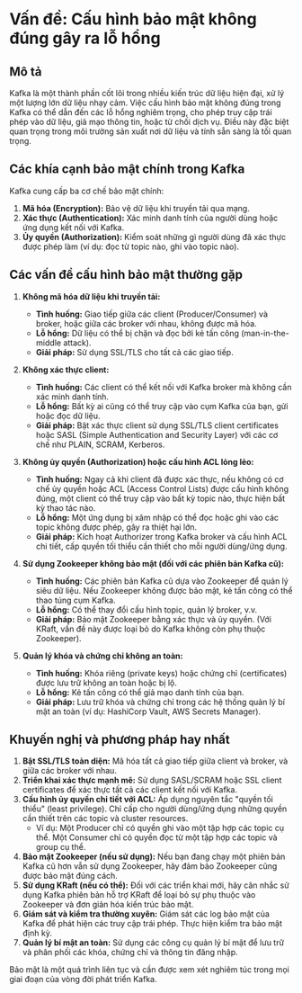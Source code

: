 # Vấn đề: Cấu hình bảo mật không đúng gây ra lỗ hổng

## Mô tả
Kafka là một thành phần cốt lõi trong nhiều kiến trúc dữ liệu hiện đại, xử lý một lượng lớn dữ liệu nhạy cảm. Việc cấu hình bảo mật không đúng trong Kafka có thể dẫn đến các lỗ hổng nghiêm trọng, cho phép truy cập trái phép vào dữ liệu, giả mạo thông tin, hoặc từ chối dịch vụ. Điều này đặc biệt quan trọng trong môi trường sản xuất nơi dữ liệu và tính sẵn sàng là tối quan trọng.

## Các khía cạnh bảo mật chính trong Kafka
Kafka cung cấp ba cơ chế bảo mật chính:
1.  **Mã hóa (Encryption):** Bảo vệ dữ liệu khi truyền tải qua mạng.
2.  **Xác thực (Authentication):** Xác minh danh tính của người dùng hoặc ứng dụng kết nối với Kafka.
3.  **Ủy quyền (Authorization):** Kiểm soát những gì người dùng đã xác thực được phép làm (ví dụ: đọc từ topic nào, ghi vào topic nào).

## Các vấn đề cấu hình bảo mật thường gặp
1.  **Không mã hóa dữ liệu khi truyền tải:**
    *   **Tình huống:** Giao tiếp giữa các client (Producer/Consumer) và broker, hoặc giữa các broker với nhau, không được mã hóa.
    *   **Lỗ hổng:** Dữ liệu có thể bị chặn và đọc bởi kẻ tấn công (man-in-the-middle attack).
    *   **Giải pháp:** Sử dụng SSL/TLS cho tất cả các giao tiếp.

2.  **Không xác thực client:**
    *   **Tình huống:** Các client có thể kết nối với Kafka broker mà không cần xác minh danh tính.
    *   **Lỗ hổng:** Bất kỳ ai cũng có thể truy cập vào cụm Kafka của bạn, gửi hoặc đọc dữ liệu.
    *   **Giải pháp:** Bật xác thực client sử dụng SSL/TLS client certificates hoặc SASL (Simple Authentication and Security Layer) với các cơ chế như PLAIN, SCRAM, Kerberos.

3.  **Không ủy quyền (Authorization) hoặc cấu hình ACL lỏng lẻo:**
    *   **Tình huống:** Ngay cả khi client đã được xác thực, nếu không có cơ chế ủy quyền hoặc ACL (Access Control Lists) được cấu hình không đúng, một client có thể truy cập vào bất kỳ topic nào, thực hiện bất kỳ thao tác nào.
    *   **Lỗ hổng:** Một ứng dụng bị xâm nhập có thể đọc hoặc ghi vào các topic không được phép, gây ra thiệt hại lớn.
    *   **Giải pháp:** Kích hoạt Authorizer trong Kafka broker và cấu hình ACL chi tiết, cấp quyền tối thiểu cần thiết cho mỗi người dùng/ứng dụng.

4.  **Sử dụng Zookeeper không bảo mật (đối với các phiên bản Kafka cũ):**
    *   **Tình huống:** Các phiên bản Kafka cũ dựa vào Zookeeper để quản lý siêu dữ liệu. Nếu Zookeeper không được bảo mật, kẻ tấn công có thể thao túng cụm Kafka.
    *   **Lỗ hổng:** Có thể thay đổi cấu hình topic, quản lý broker, v.v.
    *   **Giải pháp:** Bảo mật Zookeeper bằng xác thực và ủy quyền. (Với KRaft, vấn đề này được loại bỏ do Kafka không còn phụ thuộc Zookeeper).

5.  **Quản lý khóa và chứng chỉ không an toàn:**
    *   **Tình huống:** Khóa riêng (private keys) hoặc chứng chỉ (certificates) được lưu trữ không an toàn hoặc bị lộ.
    *   **Lỗ hổng:** Kẻ tấn công có thể giả mạo danh tính của bạn.
    *   **Giải pháp:** Lưu trữ khóa và chứng chỉ trong các hệ thống quản lý bí mật an toàn (ví dụ: HashiCorp Vault, AWS Secrets Manager).

## Khuyến nghị và phương pháp hay nhất
1.  **Bật SSL/TLS toàn diện:** Mã hóa tất cả giao tiếp giữa client và broker, và giữa các broker với nhau.
2.  **Triển khai xác thực mạnh mẽ:** Sử dụng SASL/SCRAM hoặc SSL client certificates để xác thực tất cả các client kết nối với Kafka.
3.  **Cấu hình ủy quyền chi tiết với ACL:** Áp dụng nguyên tắc "quyền tối thiểu" (least privilege). Chỉ cấp cho người dùng/ứng dụng những quyền cần thiết trên các topic và cluster resources.
    *   Ví dụ: Một Producer chỉ có quyền ghi vào một tập hợp các topic cụ thể. Một Consumer chỉ có quyền đọc từ một tập hợp các topic và group cụ thể.
4.  **Bảo mật Zookeeper (nếu sử dụng):** Nếu bạn đang chạy một phiên bản Kafka cũ hơn vẫn sử dụng Zookeeper, hãy đảm bảo Zookeeper cũng được bảo mật đúng cách.
5.  **Sử dụng KRaft (nếu có thể):** Đối với các triển khai mới, hãy cân nhắc sử dụng Kafka phiên bản hỗ trợ KRaft để loại bỏ sự phụ thuộc vào Zookeeper và đơn giản hóa kiến trúc bảo mật.
6.  **Giám sát và kiểm tra thường xuyên:** Giám sát các log bảo mật của Kafka để phát hiện các truy cập trái phép. Thực hiện kiểm tra bảo mật định kỳ.
7.  **Quản lý bí mật an toàn:** Sử dụng các công cụ quản lý bí mật để lưu trữ và phân phối các khóa, chứng chỉ và thông tin đăng nhập.

Bảo mật là một quá trình liên tục và cần được xem xét nghiêm túc trong mọi giai đoạn của vòng đời phát triển Kafka.